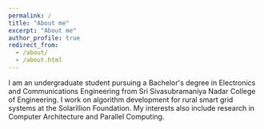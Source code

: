 ```yaml
---
permalink: /
title: "About me"
excerpt: "About me"
author_profile: true
redirect_from: 
  - /about/
  - /about.html
---
```


I am an undergraduate student pursuing a Bachelor's degree in Electronics and Communications Engineering from Sri Sivasubramaniya Nadar College of Engineering. I work on algorithm development for rural smart grid systems at the Solarillion Foundation. My interests also include research in Computer Architecture and Parallel Computing. 
